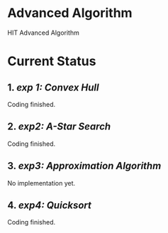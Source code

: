 # Advanced Algorithm
HIT Advanced Algorithm

# Current Status

## 1. *exp 1: Convex Hull*

Coding finished.

## 2. *exp2: A-Star Search*

Coding finished.

## 3. *exp3: Approximation Algorithm*

No implementation yet.

## 4. *exp4: Quicksort*

Coding finished.
